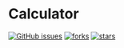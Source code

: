 # Calculator
[![GitHub issues](https://img.shields.io/github/issues/uddeshyy/MyCalculator)](https://github.com/uddeshyy/MyCalculator/issues)
[![forks](https://img.shields.io/github/forks/uddeshyy/MyCalculator)](https://github.com/uddeshyy/MyCalculator/network)
[![stars](https://img.shields.io/github/stars/uddeshyy/MyCalculator)](https://github.com/uddeshyy/MyCalculator/stargazers)
